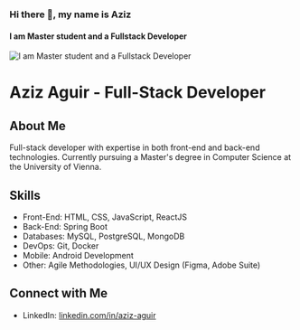 ### Hi there 👋, my name is Aziz
#### I am Master student and a Fullstack Developer
![I am Master student and a Fullstack Developer](https://www.linkedin.com/in/aziz-aguir/)

# Aziz Aguir - Full-Stack Developer

## About Me
Full-stack developer with expertise in both front-end and back-end technologies. Currently pursuing a Master's degree in Computer Science at the University of Vienna.

## Skills
- Front-End: HTML, CSS, JavaScript, ReactJS
- Back-End: Spring Boot
- Databases: MySQL, PostgreSQL, MongoDB
- DevOps: Git, Docker
- Mobile: Android Development
- Other: Agile Methodologies, UI/UX Design (Figma, Adobe Suite)

## Connect with Me
- LinkedIn: [linkedin.com/in/aziz-aguir](https://linkedin.com/in/aziz-aguir)


